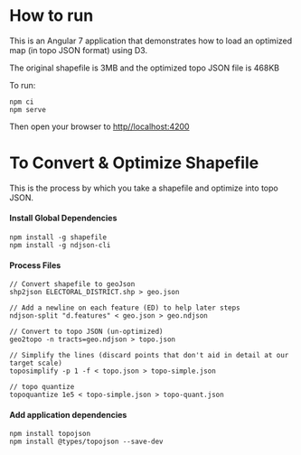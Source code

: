 
# How to run
This is an Angular 7 application that demonstrates how to load an optimized map (in topo JSON format) using D3. 

The original shapefile is 3MB and the optimized topo JSON file is 468KB

To run:
```
npm ci
npm serve
```
Then open your browser to [http//localhost:4200](http//localhost:4200)


# To Convert & Optimize Shapefile
This is the process by which you take a shapefile and optimize into topo JSON.

#### Install Global Dependencies

``` 
npm install -g shapefile
npm install -g ndjson-cli
```

#### Process Files

``` 
// Convert shapefile to geoJson
shp2json ELECTORAL_DISTRICT.shp > geo.json

// Add a newline on each feature (ED) to help later steps
ndjson-split "d.features" < geo.json > geo.ndjson

// Convert to topo JSON (un-optimized)
geo2topo -n tracts=geo.ndjson > topo.json

// Simplify the lines (discard points that don't aid in detail at our target scale)
toposimplify -p 1 -f < topo.json > topo-simple.json

// topo quantize
topoquantize 1e5 < topo-simple.json > topo-quant.json
```


#### Add application dependencies
```
npm install topojson
npm install @types/topojson --save-dev
```